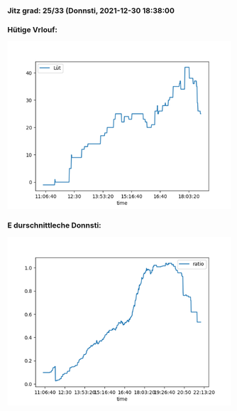 ### Jitz grad: 25/33 (Donnsti, 2021-12-30 18:38:00

### Hütige Vrlouf:
![Graph](Today.png)

### E durschnittleche Donnsti:
![Graph](Donnsti.png)